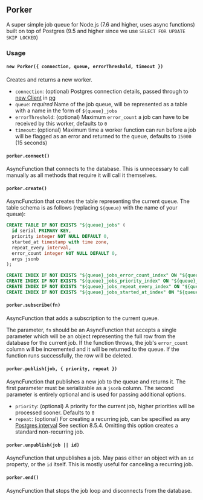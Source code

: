 ## Porker

A super simple job queue for Node.js (7.6 and higher, uses async functions) built on top of Postgres (9.5 and higher since we use `SELECT FOR UPDATE SKIP LOCKED`)

### Usage


#### `new Porker({ connection, queue, errorThreshold, timeout })`

Creates and returns a new worker.

- `connection`: (optional) Postgres connection details, passed through to [new Client](https://node-postgres.com/api/client#new-client-config-object-) in [pg](https://node-postgres.com/)
- `queue`: *required* Name of the job queue, will be represented as a table with a name in the form of `${queue}_jobs`
- `errorThreshold`: (optional) Maximum `error_count` a job can have to be received by this worker, defaults to `0`
- `timeout`: (optional) Maximum time a worker function can run before a job will be flagged as an error and returned to the queue, defaults to `15000` (15 seconds)

#### `porker.connect()`

AsyncFunction that connects to the database. This is unnecessary to call manually as all methods that require it will call it themselves.

#### `porker.create()`

AsyncFunction that creates the table representing the current queue. The table schema is as follows (replacing `${queue}` with the name of your queue):

```sql
CREATE TABLE IF NOT EXISTS "${queue}_jobs" (
  id serial PRIMARY KEY,
  priority integer NOT NULL DEFAULT 0,
  started_at timestamp with time zone,
  repeat_every interval,
  error_count integer NOT NULL DEFAULT 0,
  args jsonb
);

CREATE INDEX IF NOT EXISTS "${queue}_jobs_error_count_index" ON "${queue}_jobs" (error_count);
CREATE INDEX IF NOT EXISTS "${queue}_jobs_priority_index" ON "${queue}_jobs" (priority);
CREATE INDEX IF NOT EXISTS "${queue}_jobs_repeat_every_index" ON "${queue}_jobs" (repeat_every);
CREATE INDEX IF NOT EXISTS "${queue}_jobs_started_at_index" ON "${queue}_jobs" (started_at);
```

#### `porker.subscribe(fn)`

AsyncFunction that adds a subscription to the current queue.

The parameter, `fn` should be an AsyncFunction that accepts a single parameter which will be an object representing the full row from the database for the current job. If the function throws, the job's `error_count` column will be incremented and it will be returned to the queue. If the function runs successfully, the row will be deleted.

#### `porker.publish(job, { priority, repeat })`

AsyncFunction that publishes a new job to the queue and returns it. The first parameter must be serializable as a `jsonb` column. The second parameter is entirely optional and is used for passing additional options.

- `priority`: (optional) A priority for the current job, higher priorities will be processed sooner. Defaults to `0`
- `repeat`: (optional) For creating a recurring job, can be specified as any [Postgres interval](https://www.postgresql.org/docs/9.5/static/datatype-datetime.html) See section 8.5.4. Omitting this option creates a standard non-recurring job.

#### `porker.unpublish(job || id)`

AsyncFunction that unpublishes a job. May pass either an object with an `id` property, or the `id` itself. This is mostly useful for canceling a recurring job.

#### `porker.end()`

AsyncFunction that stops the job loop and disconnects from the database.
